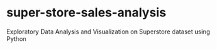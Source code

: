 # super-store-sales-analysis
Exploratory Data Analysis and Visualization on Superstore dataset using Python
